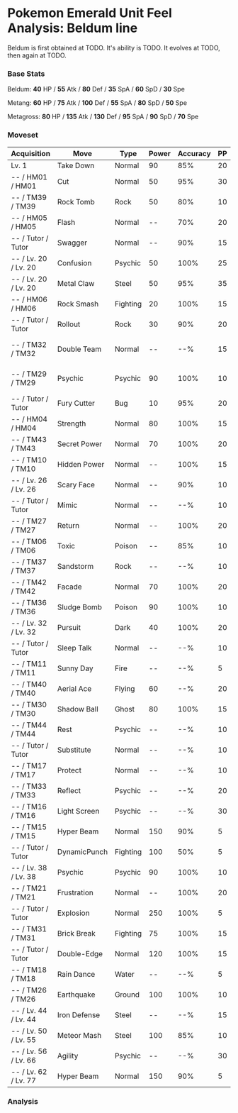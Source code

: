 # Pokemon Emerald Unit Feel Analysis: Beldum line

Beldum is first obtained at TODO. It's ability is TODO. It evolves at TODO, then again at TODO.

### Base Stats

Beldum: **40** HP / **55** Atk / **80** Def / **35** SpA / **60** SpD / **30** Spe

Metang: **60** HP / **75** Atk / **100** Def / **55** SpA / **80** SpD / **50** Spe

Metagross: **80** HP / **135** Atk / **130** Def / **95** SpA / **90** SpD / **70** Spe

### Moveset

|Acquisition         |Move        |Type    |Power|Accuracy|PP |Notes                    |
|---                 |---         |---     |---  |---     |---|---                      |
|Lv. 1               |Take Down   |Normal  |90   |85%     |20 |                         |
|-- / HM01 / HM01    |Cut         |Normal  |50   |95%     |30 |                         |
|-- / TM39 / TM39    |Rock Tomb   |Rock    |50   |80%     |10 |                         |
|-- / HM05 / HM05    |Flash       |Normal  |--   |70%     |20 |                         |
|-- / Tutor / Tutor  |Swagger     |Normal  |--   |90%     |15 |Emerald only             |
|-- / Lv. 20 / Lv. 20|Confusion   |Psychic |50   |100%    |25 |                         |
|-- / Lv. 20 / Lv. 20|Metal Claw  |Steel   |50   |95%     |35 |                         |
|-- / HM06 / HM06    |Rock Smash  |Fighting|20   |100%    |15 |                         |
|-- / Tutor / Tutor  |Rollout     |Rock    |30   |90%     |20 |Emerald only             |
|-- / TM32 / TM32    |Double Team |Normal  |--   |--%     |15 |Buy at Game Corner       |
|-- / TM29 / TM29    |Psychic     |Psychic |90   |100%    |10 |Buy at Game Corner       |
|-- / Tutor / Tutor  |Fury Cutter |Bug     |10   |95%     |20 |Emerald only             |
|-- / HM04 / HM04    |Strength    |Normal  |80   |100%    |15 |                         |
|-- / TM43 / TM43    |Secret Power|Normal  |70   |100%    |20 |                         |
|-- / TM10 / TM10    |Hidden Power|Normal  |--   |100%    |15 |                         |
|-- / Lv. 26 / Lv. 26|Scary Face  |Normal  |--   |90%     |10 |                         |
|-- / Tutor / Tutor  |Mimic       |Normal  |--   |--%     |10 |Emerald only             |
|-- / TM27 / TM27    |Return      |Normal  |--   |100%    |20 |                         |
|-- / TM06 / TM06    |Toxic       |Poison  |--   |85%     |10 |                         |
|-- / TM37 / TM37    |Sandstorm   |Rock    |--   |--%     |10 |                         |
|-- / TM42 / TM42    |Facade      |Normal  |70   |100%    |20 |                         |
|-- / TM36 / TM36    |Sludge Bomb |Poison  |90   |100%    |10 |                         |
|-- / Lv. 32 / Lv. 32|Pursuit     |Dark    |40   |100%    |20 |                         |
|-- / Tutor / Tutor  |Sleep Talk  |Normal  |--   |--%     |10 |Emerald only             |
|-- / TM11 / TM11    |Sunny Day   |Fire    |--   |--%     |5  |                         |
|-- / TM40 / TM40    |Aerial Ace  |Flying  |60   |--%     |20 |                         |
|-- / TM30 / TM30    |Shadow Ball |Ghost   |80   |100%    |15 |                         |
|-- / TM44 / TM44    |Rest        |Psychic |--   |--%     |10 |                         |
|-- / Tutor / Tutor  |Substitute  |Normal  |--   |--%     |10 |Emerald only             |
|-- / TM17 / TM17    |Protect     |Normal  |--   |--%     |10 |                         |
|-- / TM33 / TM33    |Reflect     |Psychic |--   |--%     |20 |                         |
|-- / TM16 / TM16    |Light Screen|Psychic |--   |--%     |30 |                         |
|-- / TM15 / TM15    |Hyper Beam  |Normal  |150  |90%     |5  |                         |
|-- / Tutor / Tutor  |DynamicPunch|Fighting|100  |50%     |5  |Emerald only             |
|-- / Lv. 38 / Lv. 38|Psychic     |Psychic |90   |100%    |10 |                         |
|-- / TM21 / TM21    |Frustration |Normal  |--   |100%    |20 |                         |
|-- / Tutor / Tutor  |Explosion   |Normal  |250  |100%    |5  |Emerald only             |
|-- / TM31 / TM31    |Brick Break |Fighting|75   |100%    |15 |                         |
|-- / Tutor / Tutor  |Double-Edge |Normal  |120  |100%    |15 |Emerald only             |
|-- / TM18 / TM18    |Rain Dance  |Water   |--   |--%     |5  |                         |
|-- / TM26 / TM26    |Earthquake  |Ground  |100  |100%    |10 |                         |
|-- / Lv. 44 / Lv. 44|Iron Defense|Steel   |--   |--%     |15 |                         |
|-- / Lv. 50 / Lv. 55|Meteor Mash |Steel   |100  |85%     |10 |                         |
|-- / Lv. 56 / Lv. 66|Agility     |Psychic |--   |--%     |30 |                         |
|-- / Lv. 62 / Lv. 77|Hyper Beam  |Normal  |150  |90%     |5  |                         |

### Analysis